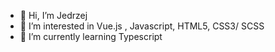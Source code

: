- 👋 Hi, I’m Jedrzej
- 👀 I’m interested in Vue.js , Javascript, HTML5, CSS3/ SCSS
- 🌱 I’m currently learning Typescript
